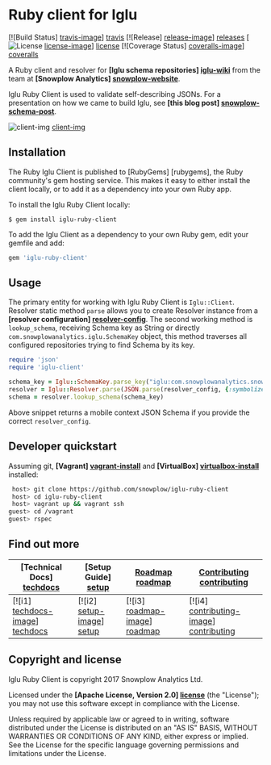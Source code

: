 # Ruby client for Iglu

[![Build Status] [travis-image]] [travis] 
[![Release] [release-image]] [releases] 
[![License] [license-image]] [license] 
[![Coverage Status] [coveralls-image]] [coveralls]

A Ruby client and resolver for **[Iglu schema repositories] [iglu-wiki]** from the team at **[Snowplow Analytics] [snowplow-website]**.

Iglu Ruby Client is used to validate self-describing JSONs. For a presentation on how we came to build Iglu, see **[this blog post] [snowplow-schema-post]**.

![client-img] [client-img]

## Installation

The Ruby Iglu Client is published to [RubyGems] [rubygems], the Ruby community's gem hosting service. 
This makes it easy to either install the client locally, or to add it as a dependency into your own Ruby app.

To install the Iglu Ruby Client locally:

    $ gem install iglu-ruby-client

To add the Iglu Client as a dependency to your own Ruby gem, edit your gemfile and add:

```ruby
gem 'iglu-ruby-client'
```

## Usage

The primary entity for working with Iglu Ruby Client is `Iglu::Client`.
Resolver static method `parse` allows you to create Resolver instance from a **[resolver configuration] [resolver-config]**.
The second working method is `lookup_schema`, receiving Schema key as String or directly `com.snowplowanalytics.iglu.SchemaKey` object,
this method traverses all configured repositories trying to find Schema by its key.

```ruby
require 'json'
require 'iglu-client'

schema_key = Iglu::SchemaKey.parse_key("iglu:com.snowplowanalytics.snowplow/mobile_context/jsonschema/1-0-0")
resolver = Iglu::Resolver.parse(JSON.parse(resolver_config, {:symbolize_names => true}))
schema = resolver.lookup_schema(schema_key)
```

Above snippet returns a mobile context JSON Schema if you provide the correct `resolver_config`.

## Developer quickstart

Assuming git, **[Vagrant] [vagrant-install]** and **[VirtualBox] [virtualbox-install]** installed:

```bash
 host> git clone https://github.com/snowplow/iglu-ruby-client
 host> cd iglu-ruby-client
 host> vagrant up && vagrant ssh
guest> cd /vagrant
guest> rspec
```

## Find out more

| **[Technical Docs] [techdocs]**     | **[Setup Guide] [setup]**     | **[Roadmap] [roadmap]**           | **[Contributing] [contributing]**           |
|-------------------------------------|-------------------------------|-----------------------------------|---------------------------------------------|
| [![i1] [techdocs-image]] [techdocs] | [![i2] [setup-image]] [setup] | [![i3] [roadmap-image]] [roadmap] | [![i4] [contributing-image]] [contributing] |

## Copyright and license

Iglu Ruby Client is copyright 2017 Snowplow Analytics Ltd.

Licensed under the **[Apache License, Version 2.0] [license]** (the "License");
you may not use this software except in compliance with the License.

Unless required by applicable law or agreed to in writing, software
distributed under the License is distributed on an "AS IS" BASIS,
WITHOUT WARRANTIES OR CONDITIONS OF ANY KIND, either express or implied.
See the License for the specific language governing permissions and
limitations under the License.

[client-img]: https://github.com/snowplow/iglu/wiki/technical-documentation/images/iglu-clients.png

[iglu-wiki]: https://github.com/snowplow/iglu/wiki
[snowplow-schema-post]: http://snowplowanalytics.com/blog/2014/06/06/making-snowplow-schemas-flexible-a-technical-approach/
[resolver-config]: https://github.com/snowplow/iglu/wiki/Iglu-client-configuration

[snowplow-repo]: https://github.com/snowplow/snowplow
[snowplow-website]: http://snowplowanalytics.com

[vagrant-install]: http://docs.vagrantup.com/v2/installation/index.html
[virtualbox-install]: https://www.virtualbox.org/wiki/Downloads

[techdocs-image]: https://d3i6fms1cm1j0i.cloudfront.net/github/images/techdocs.png
[setup-image]: https://d3i6fms1cm1j0i.cloudfront.net/github/images/setup.png
[roadmap-image]: https://d3i6fms1cm1j0i.cloudfront.net/github/images/roadmap.png
[contributing-image]: https://d3i6fms1cm1j0i.cloudfront.net/github/images/contributing.png

[techdocs]: https://github.com/snowplow/iglu/wiki/Ruby-client
[setup]: https://github.com/snowplow/iglu/wiki/Ruby-client-setup
[roadmap]: https://github.com/snowplow/iglu/wiki/Product-roadmap
[contributing]: https://github.com/snowplow/iglu/wiki/Contributing

[travis]: https://travis-ci.org/snowplow/iglu-ruby-client
[travis-image]: https://travis-ci.org/snowplow/iglu-ruby-client.png?branch=master

[releases]: https://github.com/snowplow/ruby-iglu-client/releases
[release-image]: http://img.shields.io/badge/release-0.1.0-blue.svg?style=flat

[license]: http://www.apache.org/licenses/LICENSE-2.0
[license-image]: http://img.shields.io/badge/license-Apache--2-blue.svg?style=flat

[coveralls]: https://coveralls.io/r/snowplow/iglu-ruby-client
[coveralls-image]: https://coveralls.io/repos/snowplow/iglu-ruby-client/badge.png

